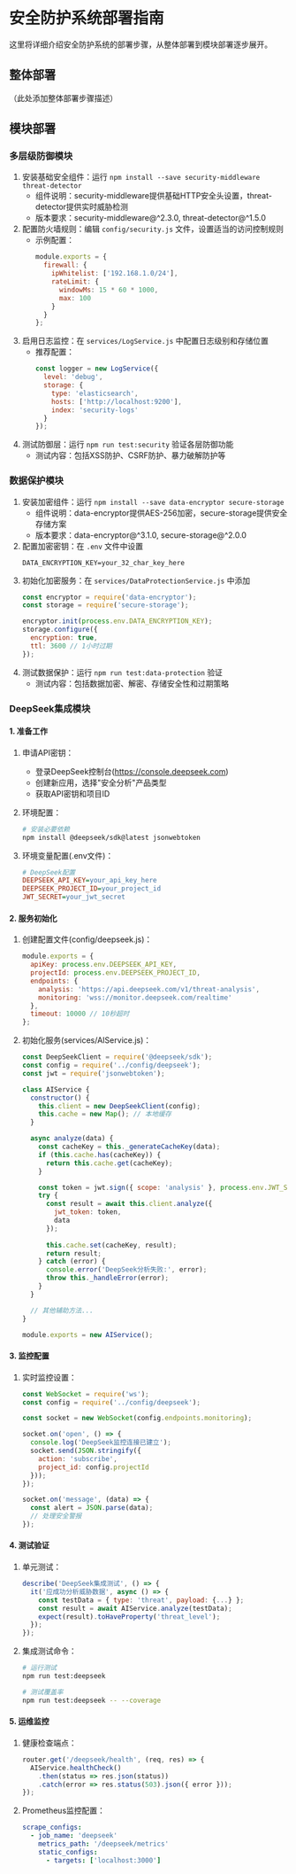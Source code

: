 # 安全防护系统部署指南

这里将详细介绍安全防护系统的部署步骤，从整体部署到模块部署逐步展开。

## 整体部署

（此处添加整体部署步骤描述）

## 模块部署

### 多层级防御模块
1. 安装基础安全组件：运行 `npm install --save security-middleware threat-detector`
   - 组件说明：security-middleware提供基础HTTP安全头设置，threat-detector提供实时威胁检测
   - 版本要求：security-middleware@^2.3.0, threat-detector@^1.5.0
2. 配置防火墙规则：编辑 `config/security.js` 文件，设置适当的访问控制规则
   - 示例配置：
     ```javascript
     module.exports = {
       firewall: {
         ipWhitelist: ['192.168.1.0/24'],
         rateLimit: {
           windowMs: 15 * 60 * 1000,
           max: 100
         }
       }
     };
     ```
3. 启用日志监控：在 `services/LogService.js` 中配置日志级别和存储位置
   - 推荐配置：
     ```javascript
     const logger = new LogService({
       level: 'debug',
       storage: {
         type: 'elasticsearch',
         hosts: ['http://localhost:9200'],
         index: 'security-logs'
       }
     });
     ```
4. 测试防御层：运行 `npm run test:security` 验证各层防御功能
   - 测试内容：包括XSS防护、CSRF防护、暴力破解防护等

### 数据保护模块
1. 安装加密组件：运行 `npm install --save data-encryptor secure-storage`
   - 组件说明：data-encryptor提供AES-256加密，secure-storage提供安全存储方案
   - 版本要求：data-encryptor@^3.1.0, secure-storage@^2.0.0
2. 配置加密密钥：在 `.env` 文件中设置
   ```
   DATA_ENCRYPTION_KEY=your_32_char_key_here
   ```
3. 初始化加密服务：在 `services/DataProtectionService.js` 中添加
   ```javascript
   const encryptor = require('data-encryptor');
   const storage = require('secure-storage');
   
   encryptor.init(process.env.DATA_ENCRYPTION_KEY);
   storage.configure({
     encryption: true,
     ttl: 3600 // 1小时过期
   });
   ```
4. 测试数据保护：运行 `npm run test:data-protection` 验证
   - 测试内容：包括数据加密、解密、存储安全性和过期策略

### DeepSeek集成模块

#### 1. 准备工作
1. 申请API密钥：
   - 登录DeepSeek控制台(https://console.deepseek.com)
   - 创建新应用，选择"安全分析"产品类型
   - 获取API密钥和项目ID

2. 环境配置：
   ```bash
   # 安装必要依赖
   npm install @deepseek/sdk@latest jsonwebtoken
   ```

3. 环境变量配置(.env文件)：
   ```ini
   # DeepSeek配置
   DEEPSEEK_API_KEY=your_api_key_here
   DEEPSEEK_PROJECT_ID=your_project_id
   JWT_SECRET=your_jwt_secret
   ```

#### 2. 服务初始化
1. 创建配置文件(config/deepseek.js)：
   ```javascript
   module.exports = {
     apiKey: process.env.DEEPSEEK_API_KEY,
     projectId: process.env.DEEPSEEK_PROJECT_ID,
     endpoints: {
       analysis: 'https://api.deepseek.com/v1/threat-analysis',
       monitoring: 'wss://monitor.deepseek.com/realtime'
     },
     timeout: 10000 // 10秒超时
   };
   ```

2. 初始化服务(services/AIService.js)：
   ```javascript
   const DeepSeekClient = require('@deepseek/sdk');
   const config = require('../config/deepseek');
   const jwt = require('jsonwebtoken');

   class AIService {
     constructor() {
       this.client = new DeepSeekClient(config);
       this.cache = new Map(); // 本地缓存
     }

     async analyze(data) {
       const cacheKey = this._generateCacheKey(data);
       if (this.cache.has(cacheKey)) {
         return this.cache.get(cacheKey);
       }

       const token = jwt.sign({ scope: 'analysis' }, process.env.JWT_SECRET);
       try {
         const result = await this.client.analyze({
           jwt_token: token,
           data
         });
         
         this.cache.set(cacheKey, result);
         return result;
       } catch (error) {
         console.error('DeepSeek分析失败:', error);
         throw this._handleError(error);
       }
     }

     // 其他辅助方法...
   }

   module.exports = new AIService();
   ```

#### 3. 监控配置
1. 实时监控设置：
   ```javascript
   const WebSocket = require('ws');
   const config = require('../config/deepseek');

   const socket = new WebSocket(config.endpoints.monitoring);

   socket.on('open', () => {
     console.log('DeepSeek监控连接已建立');
     socket.send(JSON.stringify({
       action: 'subscribe',
       project_id: config.projectId
     }));
   });

   socket.on('message', (data) => {
     const alert = JSON.parse(data);
     // 处理安全警报
   });
   ```

#### 4. 测试验证
1. 单元测试：
   ```javascript
   describe('DeepSeek集成测试', () => {
     it('应成功分析威胁数据', async () => {
       const testData = { type: 'threat', payload: {...} };
       const result = await AIService.analyze(testData);
       expect(result).toHaveProperty('threat_level');
     });
   });
   ```

2. 集成测试命令：
   ```bash
   # 运行测试
   npm run test:deepseek

   # 测试覆盖率
   npm run test:deepseek -- --coverage
   ```

#### 5. 运维监控
1. 健康检查端点：
   ```javascript
   router.get('/deepseek/health', (req, res) => {
     AIService.healthCheck()
       .then(status => res.json(status))
       .catch(error => res.status(503).json({ error }));
   });
   ```

2. Prometheus监控配置：
   ```yaml
   scrape_configs:
     - job_name: 'deepseek'
       metrics_path: '/deepseek/metrics'
       static_configs:
         - targets: ['localhost:3000']
   ```